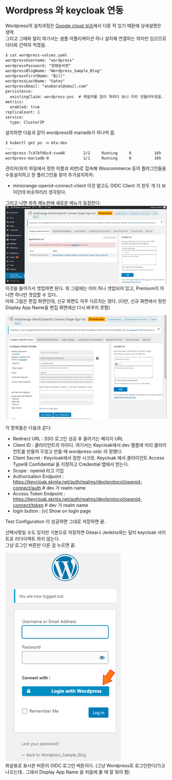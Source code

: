# Wordpress 와 keycloak 연동

Wordpress의 설치과정은 [Google cloud 실습](https://github.com/anabaral/gcloud-etude)에서 다룬 적 있기 때문에 
상세설명은 생략.  
그리고 그때와 달리 여기서는 샘플 어플리케이션 하나 설치해 연결하는 의미만 있으므로 더더욱 간략히 적겠음.

```
$ cat wordpress-values.yaml
wordpressUsername: "wordpress"
wordpressPassword: "정해둔비번"
wordpressBlogName: "Wordpress_Sample_Blog"
wordpressFirstName: "Bill"
wordpressLastName: "Gates"
wordpressEmail: "anabaral@xmail.com"
persistence:
  existingClaim: wordpress-pvc  # 재설치를 많이 하려다 보니 미리 만들어두었음.
metrics:
  enabled: true
replicaCount: 1
service:
  type: ClusterIP
```
설치하면 다음과 같이 wordpress와 mariadb가 하나씩 뜸.
```
$ kubectl get po -n mta-dev
...
wordpress-7c47bfdbcd-svw46        2/2     Running     0          16h
wordpress-mariadb-0               1/1     Running     0          16h
```

관리자(위의 파일에서 정한 이름과 비번)로 접속해 Woocommerce 등의 플러그인들을 수동설치하고 한 플러그인을 찾아 추가설치하자:
- miniorange-openid-connect-client
이것 말고도 OIDC Client 가 한두 개 더 보이던데 비슷하리라 생각된다.


그리고 나면 좌측 메뉴판에 새로운 메뉴가 등장한다:  
![메뉴](https://github.com/anabaral/aws-etude/blob/master/img/wordpress-oidc-screen1.png)  
이것을 들어가서 셋업하면 된다. 위 그림에는 이미 하나 셋업되어 있고, Premium이 아니면 하나만 셋업할 수 있다..  
아래 그림은 편집 화면인데, 신규 화면도 아주 다르지는 않다. (다만, 신규 화면에서 정한 Display App Name을 편집 화면에선 다시 바꾸지 못함)

![편집화면](https://github.com/anabaral/aws-etude/blob/master/img/wordpress-oidc-screen2.png)  

각 항목들은 다음과 같다:
- Redirect URL : SSO 로그인 성공 후 들어가는 페이지 URL
- Client ID : 클라이언트의 아이디. 여기서는 Keycloak에서 dev 렐름에 미리 클라이언트를 만들어 두었고 만들 때 wordpress-oidc 라 정했다. 
- Client Secret : Keycloak에서 정한 시크릿. Keycloak 에서 클라이언트 Access Type에 Confidential 을 지정하고 Credential 탭에서 얻는다.
- Scope : openid 라고 기입
- Authorization Endpoint : https://keycloak.skmta.net/auth/realms/dev/protocol/openid-connect/auth     # dev 가 realm name
- Access Token Endpoint : https://keycloak.skmta.net/auth/realms/dev/protocol/openid-connect/token     # dev 가 realm name
- login button : [v] Show on login page

Test Configuration 이 성공하면 그대로 저장하면 끝.

선택사항일 수도 있지만 기본으로 저장하면 Gitea나 Jenkins와는 달리 keycloak 사이트로 리다이렉트 하지 않는다.  
그냥 로그인 버튼만 다른 걸 누르면 끝.

![로그인화면](https://github.com/anabaral/aws-etude/blob/master/img/wordpress-login-screen.png)  
화살표로 표시한 버튼이 OIDC 로그인 버튼이다. (그냥 Wordpress로 로그인한다(?)고 나오는데.. 그래서 Display App Name 을 처음에 줄 때 잘 줘야 함)

